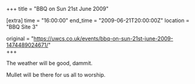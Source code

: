 +++
title = "BBQ on Sun 21st June 2009"

[extra]
time = "16:00:00"
end_time = "2009-06-21T20:00:00Z"
location = "BBQ Site 3"

original = "https://uwcs.co.uk/events/bbq-on-sun-21st-june-2009-1474489024671/"    
+++

The weather will be good, dammit.

Mullet will be there for us all to worship.

